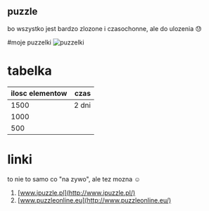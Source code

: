 ## puzzle

bo wszystko jest bardzo zlozone i czasochonne, ale do ulozenia 
:sweat:

#moje puzzelki
![puzzelki]( https://avatars0.githubusercontent.com/u/17691708?v=3&s=460)

# tabelka

| ilosc elementow |czas           |
| --------------- |--------------:|
|1500             |2 dni          |
|1000             |               |
| 500             |               |

# linki

to nie to samo co "na zywo", ale tez mozna :relaxed:

1. [www.ipuzzle.pl](http://www.ipuzzle.pl/)
1. [www.puzzleonline.eu](http://www.puzzleonline.eu/)
